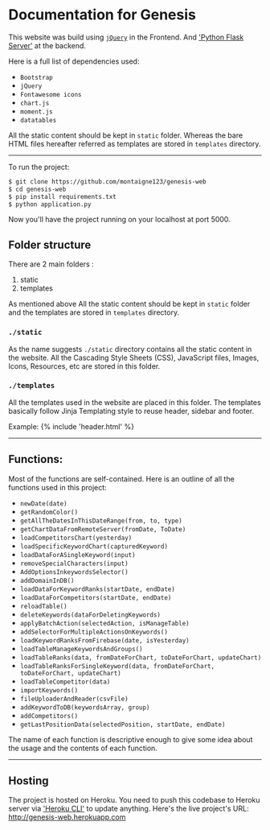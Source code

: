 # Documentation for Genesis

This website was build using [`jQuery`](https://jquery.com/) in the Frontend. And ['Python Flask Server'](http://flask.pocoo.org/) at the backend.

Here is a full list of dependencies used:
* `Bootstrap`
* `jQuery`
* `Fontawesome icons`
* `chart.js`
* `moment.js`
* `datatables`

All the static content should be kept in `static` folder. Whereas the bare HTML files hereafter referred as templates are stored in `templates` directory.

---

To run the project:
```bash
$ git clone https://github.com/montaigne123/genesis-web
$ cd genesis-web
$ pip install requirements.txt
$ python application.py
```
Now you'll have the project running on your localhost at port 5000.

## Folder structure

There are 2 main folders :

1. static
2. templates

As mentioned above All the static content should be kept in `static` folder and the templates are stored in `templates` directory.

### `./static`

As the name suggests `./static` directory contains all the static content in the website. All the Cascading Style Sheets (CSS), JavaScript files, Images, Icons, Resources, etc are stored in this folder.

### `./templates`

All the templates used in the website are placed in this folder. The templates basically follow Jinja Templating style to reuse header, sidebar and footer.

Example: {% include 'header.html' %}

---
## Functions:

Most of the functions are self-contained. Here is an outline of all the functions used in this project:

* `newDate(date)`
* `getRandomColor()`
* `getAllTheDatesInThisDateRange(from, to, type)`
* `getChartDataFromRemoteServer(fromDate, ToDate)`
* `loadCompetitorsChart(yesterday)`
* `loadSpecificKeywordChart(capturedKeyword)`
* `loadDataForASingleKeyword(input)`
* `removeSpecialCharacters(input)`
* `AddOptionsInkeywordsSelector()`
* `addDomainInDB()`
* `loadDataForKeywordRanks(startDate, endDate)`
* `loadDataForCompetitors(startDate, endDate)`
* `reloadTable()`
* `deleteKeywords(dataForDeletingKeywords)`
* `applyBatchAction(selectedAction, isManageTable)`
* `addSelectorForMultipleActionsOnKeywords()`
* `loadKeywordRanksFromFirebase(date, isYesterday)`
* `loadTableManageKeywordsAndGroups()`
* `loadTableRanks(data, fromDateForChart, toDateForChart, updateChart)`
* `loadTableRanksForSingleKeyword(data, fromDateForChart, toDateForChart, updateChart)`
* `loadTableCompetitor(data)`
* `importKeywords()`
* `fileUploaderAndReader(csvFile)`
* `addKeywordToDB(keywordsArray, group)`
* `addCompetitors()`
* `getLastPositionData(selectedPosition, startDate, endDate)`

The name of each function is descriptive enough to give some idea about the usage and the contents of each function.


---

## Hosting

The project is hosted on Heroku.
You need to push this codebase to Heroku server via ['Heroku CLI'](https://devcenter.heroku.com/articles/heroku-command-line) to update anything.
Here's the live project's URL: http://genesis-web.herokuapp.com
